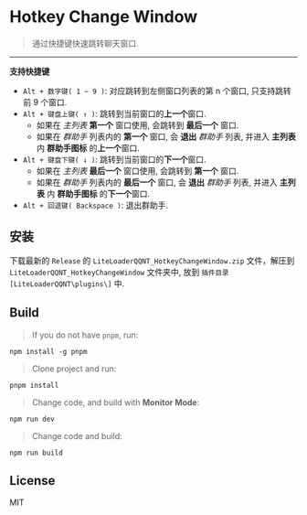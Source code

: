 # Hotkey Change Window

> 通过快捷键快速跳转聊天窗口. 

---

**支持快捷键**

- `Alt + 数字键( 1 ~ 9 )`: 对应跳转到左侧窗口列表的第 n 个窗口, 只支持跳转前 9 个窗口. 
- `Alt + 键盘上键( ↑ )`: 跳转到当前窗口的**上一个**窗口. 
  - 如果在 *主列表* **第一个** 窗口使用, 会跳转到 **最后一个** 窗口. 
  - 如果在 *群助手* 列表内的 **第一个** 窗口, 会 **退出**  *群助手* 列表, 并进入 **主列表** 内 **群助手图标** 的**上一个**窗口. 
- `Alt + 键盘下键( ↓ )`: 跳转到当前窗口的**下一个**窗口. 
  - 如果在  *主列表* **最后一个** 窗口使用, 会跳转到 **第一个** 窗口. 
  - 如果在 *群助手* 列表内的 **最后一个** 窗口, 会 **退出**  *群助手* 列表, 并进入 **主列表** 内 **群助手图标** 的**下一个**窗口. 
- `Alt + 回退键( Backspace )`: 退出群助手. 



## 安装

下载最新的 `Release` 的 `LiteLoaderQQNT_HotkeyChangeWindow.zip` 文件，解压到 `LiteLoaderQQNT_HotkeyChangeWindow` 文件夹中, 放到 `插件目录[LiteLoaderQQNT\plugins\]` 中.  



## Build

> If you do not have `pnpm`, run: 

```
npm install -g pnpm 
```

> Clone project and run: 

```
pnpm install
```

> Change code, and build with **Monitor Mode**: 

```
npm run dev
```

> Change code and build: 

```
npm run build
```



## License

MIT
